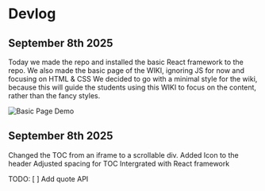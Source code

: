 # Devlog

## September 8th 2025
Today we made the repo and installed the basic React framework to the repo.
We also made the basic page of the WIKI, ignoring JS for now and focusing on HTML & CSS
We decided to go with a minimal style for the wiki, because this will guide the students using this WIKI to focus on the content, rather than the fancy styles.

![Basic Page Demo](/assets/dev/#1_Basic_Page_Demo.jpeg, "Page Demo")

## September 8th 2025
Changed the TOC from an iframe to a scrollable div.
Added Icon to the header
Adjusted spacing for TOC
Intergrated with React framework

TODO:
[ ] Add quote API
